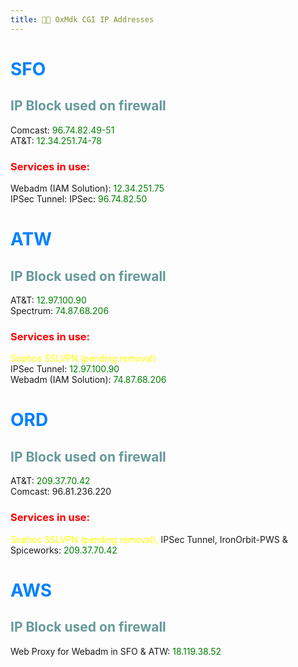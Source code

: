 ```yaml
---
title: 🐱‍💻 OxMdk CGI IP Addresses
---
```


<html>
	<body>
	<h1><font color = "#0080ff">SFO</font></h1>
	<h2><font color = "#669999">IP Block used on firewall</font></h2>
	<p>Comcast: <font color = "green">96.74.82.49-51</font><br>AT&T:  <font color = "green">12.34.251.74-78</font><br>
	<h3><font color = "red">Services in use:</font></h3>
	<p>Webadm (IAM Solution): <font color = "green">12.34.251.75</font> <br>IPSec Tunnel: IPSec: <font color = "green">96.74.82.50</font>
	</body>
</html>

<html>
	<body>
	<h1> <font color = "#0080ff">ATW</font></h1>
	<h2><font color = "#669999">IP Block used on firewall</font></h2>
	<p>AT&T: <font color = "green">12.97.100.90</font><br>Spectrum: <font color = "green">74.87.68.206</font><br>
	<h3><font color = "red">Services in use:</font></h3>
	<p><font color = "yellow">Sophos SSLVPN (pending removal)</font> <br>IPSec Tunnel: <font color = "green">12.97.100.90</font><br> Webadm (IAM Solution): <font color = "green">74.87.68.206</font>
	</body>
</html>

<html>
	<body>
	<h1> <font color = "#0080ff">ORD</font></h1>
	<h2><font color = "#669999">IP Block used on firewall</font></h2>
	<p>AT&T: <font color = "green">209.37.70.42 </font><br>Comcast: 96.81.236.220
	<h3><font color = "red">Services in use:</font></h3>
	<p><font color = "yellow">Sophos SSLVPN (pending removal),</font> IPSec Tunnel, IronOrbit-PWS & Spiceworks: <font color = "green">209.37.70.42</font>
	</body>
</html>



<html>
	<body>
	<h1> <font color = "#0080ff">AWS</font></h1>
	<h2><font color = "#669999">IP Block used on firewall</font></h2>
	<p>Web Proxy for Webadm in SFO & ATW: <font color = "green">18.119.38.52 </font>
	</body>
</html>
